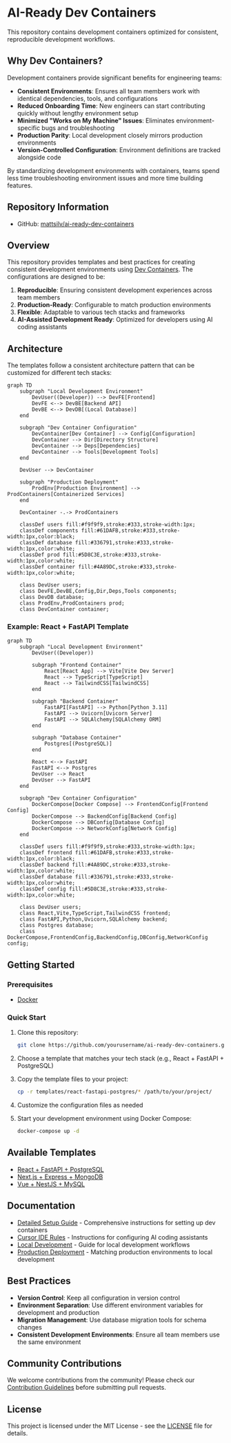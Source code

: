 # AI-Ready Dev Containers

This repository contains development containers optimized for consistent, reproducible development workflows.

## Why Dev Containers?

Development containers provide significant benefits for engineering teams:

- **Consistent Environments**: Ensures all team members work with identical dependencies, tools, and configurations
- **Reduced Onboarding Time**: New engineers can start contributing quickly without lengthy environment setup
- **Minimized "Works on My Machine" Issues**: Eliminates environment-specific bugs and troubleshooting
- **Production Parity**: Local development closely mirrors production environments
- **Version-Controlled Configuration**: Environment definitions are tracked alongside code

By standardizing development environments with containers, teams spend less time troubleshooting environment issues and more time building features.

## Repository Information

- GitHub: [mattsilv/ai-ready-dev-containers](https://github.com/mattsilv/ai-ready-dev-containers)

## Overview

This repository provides templates and best practices for creating consistent development environments using [Dev Containers](https://containers.dev/). The configurations are designed to be:

1. **Reproducible**: Ensuring consistent development experiences across team members
2. **Production-Ready**: Configurable to match production environments
3. **Flexible**: Adaptable to various tech stacks and frameworks
4. **AI-Assisted Development Ready**: Optimized for developers using AI coding assistants

## Architecture

The templates follow a consistent architecture pattern that can be customized for different tech stacks:

```mermaid
graph TD
    subgraph "Local Development Environment"
        DevUser((Developer)) --> DevFE[Frontend]
        DevFE <--> DevBE[Backend API]
        DevBE <--> DevDB[(Local Database)]
    end

    subgraph "Dev Container Configuration"
        DevContainer[Dev Container] --> Config[Configuration]
        DevContainer --> Dir[Directory Structure]
        DevContainer --> Deps[Dependencies]
        DevContainer --> Tools[Development Tools]
    end

    DevUser --> DevContainer

    subgraph "Production Deployment"
        ProdEnv[Production Environment] --> ProdContainers[Containerized Services]
    end

    DevContainer -.-> ProdContainers

    classDef users fill:#f9f9f9,stroke:#333,stroke-width:1px;
    classDef components fill:#61DAFB,stroke:#333,stroke-width:1px,color:black;
    classDef database fill:#336791,stroke:#333,stroke-width:1px,color:white;
    classDef prod fill:#5D8C3E,stroke:#333,stroke-width:1px,color:white;
    classDef container fill:#4A89DC,stroke:#333,stroke-width:1px,color:white;

    class DevUser users;
    class DevFE,DevBE,Config,Dir,Deps,Tools components;
    class DevDB database;
    class ProdEnv,ProdContainers prod;
    class DevContainer container;
```

### Example: React + FastAPI Template

```mermaid
graph TD
    subgraph "Local Development Environment"
        DevUser((Developer))

        subgraph "Frontend Container"
            React[React App] --> Vite[Vite Dev Server]
            React --> TypeScript[TypeScript]
            React --> TailwindCSS[TailwindCSS]
        end

        subgraph "Backend Container"
            FastAPI[FastAPI] --> Python[Python 3.11]
            FastAPI --> Uvicorn[Uvicorn Server]
            FastAPI --> SQLAlchemy[SQLAlchemy ORM]
        end

        subgraph "Database Container"
            Postgres[(PostgreSQL)]
        end

        React <--> FastAPI
        FastAPI <--> Postgres
        DevUser --> React
        DevUser --> FastAPI
    end

    subgraph "Dev Container Configuration"
        DockerCompose[Docker Compose] --> FrontendConfig[Frontend Config]
        DockerCompose --> BackendConfig[Backend Config]
        DockerCompose --> DBConfig[Database Config]
        DockerCompose --> NetworkConfig[Network Config]
    end

    classDef users fill:#f9f9f9,stroke:#333,stroke-width:1px;
    classDef frontend fill:#61DAFB,stroke:#333,stroke-width:1px,color:black;
    classDef backend fill:#4A89DC,stroke:#333,stroke-width:1px,color:white;
    classDef database fill:#336791,stroke:#333,stroke-width:1px,color:white;
    classDef config fill:#5D8C3E,stroke:#333,stroke-width:1px,color:white;

    class DevUser users;
    class React,Vite,TypeScript,TailwindCSS frontend;
    class FastAPI,Python,Uvicorn,SQLAlchemy backend;
    class Postgres database;
    class DockerCompose,FrontendConfig,BackendConfig,DBConfig,NetworkConfig config;
```

## Getting Started

### Prerequisites

- [Docker](https://www.docker.com/products/docker-desktop/)

### Quick Start

1. Clone this repository:

   ```bash
   git clone https://github.com/yourusername/ai-ready-dev-containers.git
   ```

2. Choose a template that matches your tech stack (e.g., React + FastAPI + PostgreSQL)

3. Copy the template files to your project:

   ```bash
   cp -r templates/react-fastapi-postgres/* /path/to/your/project/
   ```

4. Customize the configuration files as needed

5. Start your development environment using Docker Compose:

   ```bash
   docker-compose up -d
   ```

## Available Templates

- [React + FastAPI + PostgreSQL](./templates/react-fastapi-postgres/README.md)
- [Next.js + Express + MongoDB](./templates/nextjs-express-mongodb/README.md)
- [Vue + NestJS + MySQL](./templates/vue-nestjs-mysql/README.md)

## Documentation

- [Detailed Setup Guide](./docs/DETAILED_SETUP.md) - Comprehensive instructions for setting up dev containers
- [Cursor IDE Rules](./docs/CURSOR_RULES.md) - Instructions for configuring AI coding assistants
- [Local Development](./docs/LOCAL_DEVELOPMENT.md) - Guide for local development workflows
- [Production Deployment](./docs/PRODUCTION_DEPLOYMENT.md) - Matching production environments to local development

## Best Practices

- **Version Control**: Keep all configuration in version control
- **Environment Separation**: Use different environment variables for development and production
- **Migration Management**: Use database migration tools for schema changes
- **Consistent Development Environments**: Ensure all team members use the same environment

## Community Contributions

We welcome contributions from the community! Please check our [Contribution Guidelines](./CONTRIBUTING.md) before submitting pull requests.

## License

This project is licensed under the MIT License - see the [LICENSE](./LICENSE) file for details.
